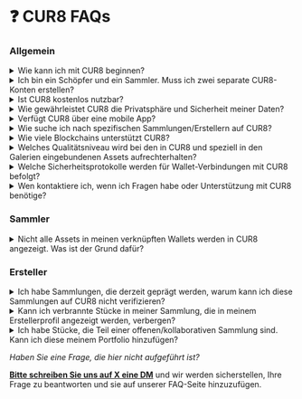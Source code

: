 # ❓ CUR8 FAQs

### Allgemein

<details>

<summary>Wie kann ich mit CUR8 beginnen?</summary>

Um mit CUR8 zu beginnen, [**registrieren Sie sich einfach für ein Konto**](https://app.cur8.io/home) auf unserer Website. Von dort aus werden Sie durch den Prozess der Einrichtung Ihres Profils geführt.

</details>

<details>

<summary>Ich bin ein Schöpfer und ein Sammler. Muss ich zwei separate CUR8-Konten erstellen?</summary>

Nein, nur 1 Konto ist notwendig. CUR8 ermöglicht es Benutzern, die sowohl Schöpfer als auch Sammler sind, beide Profile in einem einzigen Konto zu haben.

</details>

<details>

<summary>Ist CUR8 kostenlos nutzbar?</summary>

Ja, CUR8 bietet eine kostenlose Basisversion, die es Benutzern ermöglicht, eine Galerie zu kuratieren und auf grundlegende Funktionen zuzugreifen. Für Benutzer, die erweiterte Funktionen und Fähigkeiten suchen, bieten wir auch [**Premium-Abonnementpläne**](../collectors/profile-setup/subscription-plans.md) an.

</details>

<details>

<summary>Wie gewährleistet CUR8 die Privatsphäre und Sicherheit meiner Daten?</summary>

Unsere Plattform ist mit einem Schwerpunkt auf Privatsphäre und Sicherheit entwickelt. Wir halten uns an strenge Datenschutzvorschriften und implementieren robuste Sicherheitsmaßnahmen, um Ihre Informationen zu schützen. Für detailliertere Informationen lesen Sie bitte unsere [**Datenschutzrichtlinie**](../legal/privacy-policy.md).

</details>

<details>

<summary>Verfügt CUR8 über eine mobile App?</summary>

Nein, aber die CUR8-App ist für Mobilgeräte/Tablets optimiert und kann mit diesen Geräten genutzt werden.

</details>

<details>

<summary>Wie suche ich nach spezifischen Sammlungen/Erstellern auf CUR8?</summary>

CUR8 verfügt über ein leistungsstarkes Suchwerkzeug oben rechts in der App, das Sie verwenden können, um nach Namen von Erstellern/Sammlungen zu suchen und #Tags zu verwenden

![](<../.gitbook/assets/Screenshot 2025-01-13 at 15.53.13.png>)

</details>

<details>

<summary>Wie viele Blockchains unterstützt CUR8?</summary>

10+ Blockchains einschließlich Bitcoin Ordinals, Ethereum, Avalanche, Arbitrum One, Base, Solana, BNB Chain, Cardano, Linea, ApeChain, Immutable X, Optimism, Polygon, Shape, Tezos und Zora. Sui und Abstract Chain werden bald in CUR8 integriert.

</details>

<details>

<summary>Welches Qualitätsniveau wird bei den in CUR8 und speziell in den Galerien eingebundenen Assets aufrechterhalten?</summary>

CUR8 versucht, die Bildqualität und Dateigröße basierend auf der Bildschirmgröße zu optimieren. Für größere Bildschirme versuchen wir, auf das Bild in höchster Qualität zuzugreifen. Aufgrund von Problemen mit IPFS und Content Delivery Networks können wir jedoch manchmal die Dateien nicht schnell laden und greifen dann auf das größte verfügbare Bild zurück.

</details>

<details>

<summary>Welche Sicherheitsprotokolle werden für Wallet-Verbindungen mit CUR8 befolgt?</summary>

CUR8 verbindet sich nur mit Wallets, um zu beweisen, dass unsere Benutzer tatsächlich ihre Wallets kontrollieren und keine Transaktionen an die Blockchain senden. Zusätzlich erlauben wir Benutzern, Wallets direkt nach der Verbindung zu verlinken, was es ihnen ermöglicht, jederzeit den Inhalt ihrer Wallets einzusehen, ohne sich jemals wieder neu verbinden zu müssen. Wir interagieren nicht mit Smart Contracts auf CUR8 und verlinken derzeit nur zu renommierten externen Marktplätzen. Wir empfehlen auch, eine kleinere Wallet zu verwenden, um unsere Dienste zuerst zu testen, falls Sie zusätzliche Vorsichtsmaßnahmen benötigen oder Bedenken haben.

</details>

<details>

<summary>Wen kontaktiere ich, wenn ich Fragen habe oder Unterstützung mit CUR8 benötige?</summary>

Wenn Sie Fragen haben oder Unterstützung benötigen, [**schreiben Sie uns bitte über unsere offiziellen sozialen Kanäle eine DM**](official-links.md). Unser Team ist darauf ausgerichtet, zeitnahe und hilfreiche Antworten zu geben, um sicherzustellen, dass Sie die beste Erfahrung mit CUR8 haben.

</details>

### Sammler

<details>

<summary>Nicht alle Assets in meinen verknüpften Wallets werden in CUR8 angezeigt. Was ist der Grund dafür?</summary>

Es kann mehrere Gründe geben, warum einige Assets nicht in CUR8 angezeigt werden:

1. Der Token-Daten-API-Anbieter, den CUR8 verwendet, weist bestimmten NFTs, die per Airdrop erhalten oder bösartiger Natur sind, Spam-Scores zu, weshalb sie nicht angezeigt werden.
2. Neu gesammelte NFTs können einige Zeit benötigen, um in CUR8 angezeigt zu werden. Sie können versuchen, neue Assets zu CUR8 zu synchronisieren, indem Sie auf den Synchronisierungsbutton neben 'Verbinden' klicken.

<img src="../.gitbook/assets/Screenshot 2025-01-13 at 14.42.22.png" alt="" data-size="original">



</details>

### Ersteller

<details>

<summary>Ich habe Sammlungen, die derzeit geprägt werden, warum kann ich diese Sammlungen auf CUR8 nicht verifizieren?</summary>

Die Token-Daten-API, die CUR8 verwendet, erkennt keine Sammlungen, bei denen bisher 0 Prägungen stattgefunden haben.

Wenn dies nicht der Fall ist und Sie immer noch Probleme haben, Ihre Sammlungen zu verifizieren, [**schreiben Sie uns bitte auf X eine DM**](https://x.com/Cur8Labs), damit wir helfen können.

</details>

<details>

<summary>Kann ich verbrannte Stücke in meiner Sammlung, die in meinem Erstellerprofil angezeigt werden, verbergen?</summary>

Ja, Sie können verbrannte Stücke verbergen und sogar einige hervorheben, die Sie Sammlern zeigen möchten. [**Erfahren Sie hier mehr darüber.**](../creators/feature-pieces.md)

</details>

<details>

<summary>Ich habe Stücke, die Teil einer offenen/kollaborativen Sammlung sind. Kann ich diese meinem Portfolio hinzufügen?</summary>

Derzeit ist dies mit CUR8 nicht möglich. Es ist am besten, Ihre Arbeiten immer in Sammlungen zu prägen, die Sie erstellen. Dies hilft unserem Team zu verifizieren, dass Sie der Eigentümer der Sammlung sind, und gibt Ihnen mehr Kontrolle darüber, was Ihrer Sammlung hinzugefügt wird.

</details>



_Haben Sie eine Frage, die hier nicht aufgeführt ist?_&#x20;

[**Bitte schreiben Sie uns auf X eine DM**](https://x.com/Cur8Labs) und wir werden sicherstellen, Ihre Frage zu beantworten und sie auf unserer FAQ-Seite hinzuzufügen.
